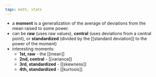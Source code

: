 ```yaml
---
tags: math, stats
---
```


- a **moment** is a generalization of the average of deviations from the mean raised to some power.
- can be **raw** (uses raw values), **central** (uses deviations from a central point), or **standardized** (divided by the [[standard deviation]] to the power of the moment)
- interesting moments:
	- **1st, raw** - the [[mean]]
	- **2nd, central** - [[variance]]
	- **3rd, standardized** - [[skewness]]
	- **4th, standardized** - [[kurtosis]]